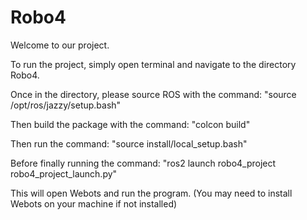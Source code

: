 # Robo4

Welcome to our project.

To run the project, simply open terminal and navigate to the directory Robo4.

Once in the directory, please source ROS with the command: "source /opt/ros/jazzy/setup.bash"

Then build the package with the command: "colcon build"

Then run the command: "source install/local_setup.bash"

Before finally running the command: "ros2 launch robo4_project robo4_project_launch.py"

This will open Webots and run the program. (You may need to install Webots on your machine if not installed)


